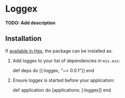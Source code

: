 # Loggex

**TODO: Add description**

## Installation

If [available in Hex](https://hex.pm/docs/publish), the package can be installed as:

  1. Add loggex to your list of dependencies in `mix.exs`:

        def deps do
          [{:loggex, "~> 0.0.1"}]
        end

  2. Ensure loggex is started before your application:

        def application do
          [applications: [:loggex]]
        end

